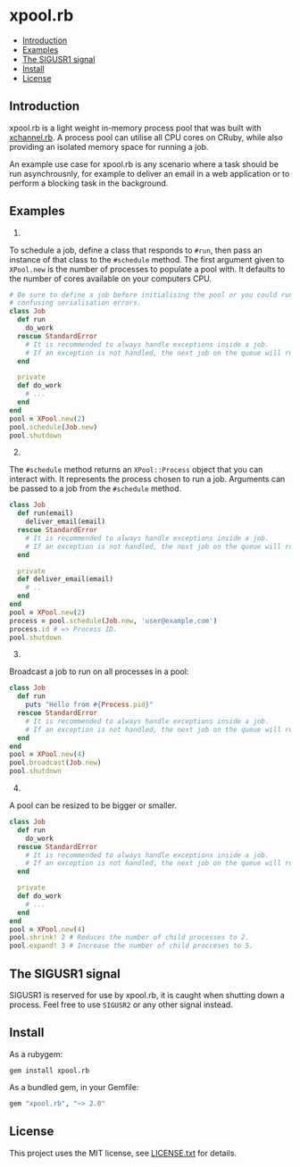 # xpool.rb

* [Introduction](#introduction)
* [Examples](#examples)
* [The SIGUSR1 signal](#SIGUSR1)
* [Install](#install)
* [License](#license)

## <a id='introduction'>Introduction</a>

xpool.rb is a light weight in-memory process pool that was built with [xchannel.rb](https://github.com/rg-3/xchannel.rb).  A process pool can utilise all CPU cores on CRuby, while also providing an isolated memory space for running a job.  

An example use case for xpool.rb is any scenario where a task should be run asynchrousnly, for 
example to deliver an email in a web application or to perform a blocking task in the background.
 
## <a id='examples'>Examples</a>

1.

To schedule a job, define a class that responds to `#run`, then pass an instance
of that class to the `#schedule` method. The first argument given to `XPool.new` is 
the number of processes to populate a pool with. It defaults to the number of cores 
available on your computers CPU.

```ruby
# Be sure to define a job before initialising the pool or you could run into
# confusing serialisation errors.
class Job
  def run
    do_work
  rescue StandardError
    # It is recommended to always handle exceptions inside a job.
    # If an exception is not handled, the next job on the queue will run.
  end

  private 
  def do_work 
    # ...
  end
end
pool = XPool.new(2)
pool.schedule(Job.new)
pool.shutdown
```

2.

The `#schedule` method returns an `XPool::Process` object that you can interact
with. It represents the process chosen to run a job. Arguments can be passed to a job
from the `#schedule` method.

```ruby
class Job
  def run(email)
    deliver_email(email)
  rescue StandardError
    # It is recommended to always handle exceptions inside a job.
    # If an exception is not handled, the next job on the queue will run.
  end

  private 
  def deliver_email(email)
    # ..
  end
end
pool = XPool.new(2)
process = pool.schedule(Job.new, 'user@example.com')
process.id # => Process ID.
pool.shutdown
```

3.

Broadcast a job to run on all processes in a pool:

```ruby
class Job
  def run
    puts "Hello from #{Process.pid}"
  rescue StandardError
    # It is recommended to always handle exceptions inside a job.
    # If an exception is not handled, the next job on the queue will run.
  end
end
pool = XPool.new(4)
pool.broadcast(Job.new)
pool.shutdown
```

4. 

A pool can be resized to be bigger or smaller.

```ruby
class Job
  def run
    do_work
  rescue StandardError
    # It is recommended to always handle exceptions inside a job.
    # If an exception is not handled, the next job on the queue will run
  end

  private 
  def do_work
    # ...
  end
end
pool = XPool.new(4)
pool.shrink! 2 # Reduces the number of child processes to 2.
pool.expand! 3 # Increase the number of child procceses to 5.
```

## <a id='SIGUSR1'>The SIGUSR1 signal</a>

SIGUSR1 is reserved for use by xpool.rb, it is caught when shutting down a process.
Feel free to use `SIGUSR2` or any other signal instead.

## <a id="install">Install</a>

As a rubygem:

    gem install xpool.rb

As a bundled gem, in your Gemfile:

```ruby
gem "xpool.rb", "~> 2.0"
```

## <a id="license">License</a>

This project uses the MIT license, see [LICENSE.txt](./LICENSE.txt) for details.
